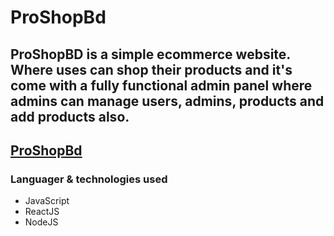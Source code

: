 # **ProShopBd**

ProShopBD is a simple ecommerce website. Where uses can shop their products and it's come with a fully functional admin panel where admins can manage users, admins, products and add products also.
---
[ProShopBd](proshopbd.herokuapp.com)
---

### **Languager & technologies used**
* JavaScript
* ReactJS
* NodeJS
